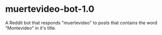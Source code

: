 # muertevideo-bot-1.0
A Reddit bot that responds "muertevideo" to posts that contains the word "Montevideo" in it's title.
